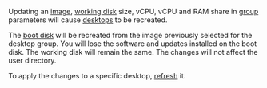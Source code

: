 Updating an [image](../../cloud-desktop/concepts/images.md), [working disk](../../cloud-desktop/concepts/disks.md#working-disk) size, vCPU, vCPU and RAM share in [group](../../cloud-desktop/concepts/desktops-and-groups.md) parameters will cause [desktops](../../cloud-desktop/concepts/desktops-and-groups.md) to be recreated.

The [boot disk](../../cloud-desktop/concepts/disks.md#boot-disk) will be recreated from the image previously selected for the desktop group. You will lose the software and updates installed on the boot disk. The working disk will remain the same. The changes will not affect the user directory.

To apply the changes to a specific desktop, [refresh](../../cloud-desktop/operations/desktops/update.md) it.